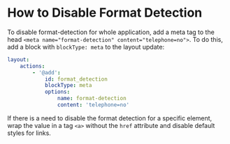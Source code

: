 <a id="how-to-disable-format-detection"></a>

# How to Disable Format Detection

To disable format-detection for whole application, add a meta tag to the head `<meta name="format-detection" content="telephone=no">`.
To do this, add a block with `blockType: meta` to the layout update:

```yaml
layout:
    actions:
        - '@add':
            id: format_detection
            blockType: meta
            options:
                name: format-detection
                content: 'telephone=no'
```

If there is a need to disable the format detection for a specific element, wrap the value in a tag `<a>` without the `href` attribute and disable default styles for links.
